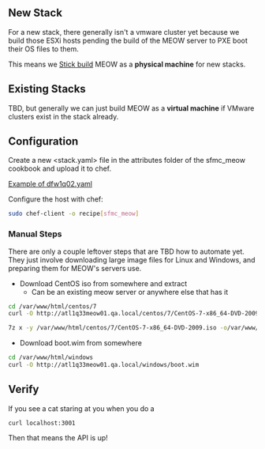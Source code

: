 ## New Stack

For a new stack, there generally isn't a vmware cluster yet because we build those ESXi hosts pending the build of the MEOW server to PXE boot their OS files to them.

This means we [Stick build](https://confluence.internal.salesforce.com/display/SFMCLINUX/Stick+Builds) MEOW as a **physical machine** for new stacks.

## Existing Stacks

TBD, but generally we can just build MEOW as a **virtual machine** if VMware clusters exist in the stack already.

## Configuration

Create a new <stack.yaml> file in the attributes folder of the sfmc_meow cookbook and upload it to chef.

[Example of dfw1q02.yaml](https://github.com/sfdc-mc-mj/LINUX.sfmc_meow/blob/W-13525360/attributes/dfw1q02.yaml)

Configure the host with chef:

```bash
sudo chef-client -o recipe[sfmc_meow]
```

### Manual Steps

There are only a couple leftover steps that are TBD how to automate yet. They just involve downloading large image files for Linux and Windows, and preparing them for MEOW's servers use.

- Download CentOS iso from somewhere and extract 
	- Can be an existing meow server or anywhere else that has it

```bash
cd /var/www/html/centos/7
curl -O http://atl1q33meow01.qa.local/centos/7/CentOS-7-x86_64-DVD-2009.iso

7z x -y /var/www/html/centos/7/CentOS-7-x86_64-DVD-2009.iso -o/var/www/html/centos/7/sources/`
```

- Download boot.wim from somewhere

```bash
cd /var/www/html/windows
curl -O http://atl1q33meow01.qa.local/windows/boot.wim
```

## Verify

If you see a cat staring at you when you do a 

```
curl localhost:3001
```

Then that means the API is up!